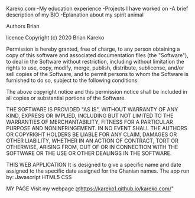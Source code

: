 Kareko.com
-My education experience -Projects I have worked on -A brief description of my BIO -Eplanation about my spirit animal

Authors Brian

licence Copyright (c) 2020 Brian Kareko

Permission is hereby granted, free of charge, to any person obtaining a copy of this software and associated documentation files (the "Software"), to deal in the Software without restriction, including without limitation the rights to use, copy, modify, merge, publish, distribute, sublicense, and/or sell copies of the Software, and to permit persons to whom the Software is furnished to do so, subject to the following conditions:

The above copyright notice and this permission notice shall be included in all copies or substantial portions of the Software.

THE SOFTWARE IS PROVIDED "AS IS", WITHOUT WARRANTY OF ANY KIND, EXPRESS OR IMPLIED, INCLUDING BUT NOT LIMITED TO THE WARRANTIES OF MERCHANTABILITY, FITNESS FOR A PARTICULAR PURPOSE AND NONINFRINGEMENT. IN NO EVENT SHALL THE AUTHORS OR COPYRIGHT HOLDERS BE LIABLE FOR ANY CLAIM, DAMAGES OR OTHER LIABILITY, WHETHER IN AN ACTION OF CONTRACT, TORT OR OTHERWISE, ARISING FROM, OUT OF OR IN CONNECTION WITH THE SOFTWARE OR THE USE OR OTHER DEALINGS IN THE SOFTWARE.

THIS WEB APPLICATION
It is designed to give a specific name and date assigned to the specific date assigned for the Ghanian names.
The app run by:
Javascript
HTML5
CSS

MY PAGE
Visit my webpage @https://kareko1.github.io/kareko.com/"
